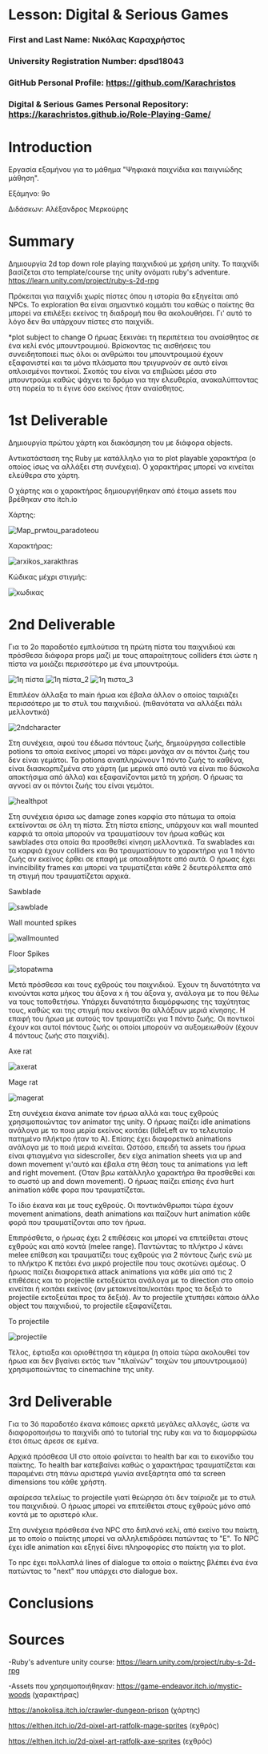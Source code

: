 ﻿# Lesson: Digital & Serious Games

### First and Last Name: Νικόλας Καραχρήστος	
### University Registration Number: dpsd18043
### GitHub Personal Profile: https://github.com/Karachristos
### Digital & Serious Games Personal Repository: https://karachristos.github.io/Role-Playing-Game/

# Introduction

Εργασία εξαμήνου για το μάθημα "Ψηφιακά παιχνίδια και παιγνιώδης μάθηση".

Εξάμηνο: 9o

Διδάσκων: Αλέξανδρος Μερκούρης

# Summary

Δημιουργία 2d top down role playing παιχνιδιού με χρήση unity.
Το παιχνίδι βασίζεται στο template/course της unity ονόματι ruby's adventure. 
https://learn.unity.com/project/ruby-s-2d-rpg

Πρόκειται για παιχνίδι χωρίς πίστες όπου η ιστορία θα εξηγείται από NPCs.
Το exploration θα είναι σημαντικό κομμάτι του καθώς ο παίκτης θα μπορεί να επιλέξει εκείνος τη διαδρομή που θα ακολουθήσει. Γι' αυτό το λόγο δεν θα υπάρχουν πίστες στο παιχνίδι.

*plot subject to change
Ο ήρωας ξεκινάει τη περιπέτεια του αναίσθητος σε ένα κελί ενός μπουντρουμιού. 
Βρίσκοντας τις αισθήσεις του συνειδητοποιεί πως όλοι οι ανθρώποι του μπουντρουμιού έχουν εξαφανιστεί και τα μόνα πλάσματα που τριγυρνούν σε αυτό είναι οπλοισμένοι ποντικοί.
Σκοπός του είναι να επιβιώσει μέσα στο μπουντρούμι καθώς ψάχνει το δρόμο για την ελευθερία,
ανακαλύπτοντας στη πορεία το τι έγινε όσο εκείνος ήταν αναίσθητος.


# 1st Deliverable

Δημιουργία πρώτου χάρτη και διακόσμηση του με διάφορα objects.

Aντικατάσταση της Ruby με κατάλληλο για το plot playable χαρακτήρα (ο οποίος ίσως να αλλάξει στη συνέχεια).
Ο χαρακτήρας μπορεί να κινείται ελεύθερα στο χάρτη.

Ο χάρτης και ο χαρακτήρας δημιουργήθηκαν από έτοιμα assets που βρέθηκαν στο itch.io

Χάρτης:

![Map_prwtou_paradoteou](https://user-images.githubusercontent.com/117390085/202004835-0b1cd3f7-e13b-40c4-bbb4-fa46b7e80bd8.PNG)

Χαρακτήρας:

![arxikos_xarakthras](https://user-images.githubusercontent.com/117390085/201998603-7827f72a-c708-4c89-b0f9-f7e46d007f68.PNG)

Κώδικας μέχρι στιγμής:

![κωδικας](https://user-images.githubusercontent.com/117390085/201998691-1f23b24b-24e1-4300-84b4-d2b9ff1b4b77.PNG)

# 2nd Deliverable
 
 Για το 2ο παραδοτέο εμπλούτισα τη πρώτη πίστα του παιχνιδιού και πρόσθεσα διάφορα props μαζί με τους απαραίτητους colliders έτσι ώστε η πίστα να μοιάζει περισσότερο με ένα μπουντρούμι.
 
 
 ![1η πίστα](https://user-images.githubusercontent.com/117390085/208307679-e6b5746d-ff8c-4ca1-97e6-e8b2459dc8fa.PNG)
![1η πίστα_2](https://user-images.githubusercontent.com/117390085/208307683-2cb57f24-dc13-43c2-a3c0-136b7f807e30.PNG)
![1η πιστα_3](https://user-images.githubusercontent.com/117390085/208307684-464da7c0-d347-46b8-a446-f7ce2f1bcf71.PNG)

 
 
 Επιπλέον άλλαξα το main ήρωα και έβαλα άλλον ο οποίος ταιριάζει περισσότερο με το στυλ του παιχνιδιού.
 (πιθανότατα να αλλάξει πάλι μελλοντικά)
 
 
![2ndcharacter](https://user-images.githubusercontent.com/117390085/208307695-0abd2258-d357-4d55-9cd7-333eddb99a9c.PNG)

 
 
 Στη συνέχεια, αφού του έδωσα πόντους ζωής, δημιούργησα collectible potions τα οποία εκείνος μπορεί να πάρει μονάχα αν οι πόντοι ζωής του δεν είναι γεμάτοι.
 Τα potions αναπληρώνουν 1 πόντο ζωής το καθένα, είναι διασκορπιζμένα στο χάρτη (με μερικά από αυτά να είναι πιο δύσκολα αποκτήσιμα από άλλα) και εξαφανίζονται μετά τη  χρήση. Ο ήρωας τα αγνοεί αν οι πόντοι ζωής του είναι γεμάτοι.
 
  
 ![healthpot](https://user-images.githubusercontent.com/117390085/208307706-1ca3bfb2-6795-4426-b9f4-f0783675c5cc.PNG)



Στη συνέχεια όρισα ως damage zones καρφία στο πάτωμα τα οποία εκτείνονται σε όλη τη πίστα. Στη πίστα επίσης, υπάρχουν και wall mounted καρφιά τα οποία μπορούν να τραυματίσουν τον ήρωα καθώς και sawblades στα οποία θα προσθεθεί κίνηση μελλοντικά.
Τα swablades και τα καρφιά έχουν colliders και θα τραυματίσουν το χαρακτήρα για 1 πόντο ζωής αν εκείνος έρθει σε επαφή με οποιαδήποτε από αυτά. Ο ήρωας έχει invincibility frames και μπορεί να τρυματίζεται κάθε 2 δευτερόλεπτα από τη στιγμή που τραυματίζεται αρχικά. 

Sawblade

![sawblade](https://user-images.githubusercontent.com/117390085/207930857-65912576-40ab-4623-b81c-83ff0ae5c077.PNG)

Wall mounted spikes

![wallmounted](https://user-images.githubusercontent.com/117390085/207930922-f63ace40-83a0-4584-a0ed-43abe2231fb8.PNG)

Floor Spikes

![stopatwma](https://user-images.githubusercontent.com/117390085/207930963-297611a5-96b6-4fa1-acb1-4ba8c71a4043.PNG)


Μετά πρόσθεσα και τους εχθρούς του παιχνιδιού. Έχουν τη δυνατότητα να κινούνται κατα μήκος του άξονα x ή του άξονα y, ανάλογα με το που θέλω να τους τοποθετήσω. Υπάρχει δυνατότητα διαμόρφωσης της ταχύτητας τους, καθώς και της στιγμή που εκείνοι θα αλλάξουν μεριά κίνησης. Η επαφή του ήρωα με αυτούς τoν τραυματίζει για 1 πόντο ζωής. Οι ποντικοί έχουν και αυτοί πόντους ζωής οι οποίοι μπορούν να αυξομειωθούν (έχουν 4 πόντους ζωής στο παιχνίδι).


Axe rat

![axerat](https://user-images.githubusercontent.com/117390085/207932871-87e1e26d-9d62-4766-941a-86ae7f55c1d9.PNG)

Mage rat

![magerat](https://user-images.githubusercontent.com/117390085/207932897-0bd3e2f7-c7e2-4b47-9040-590884280977.PNG)


Στη συνέχεια έκανα animate τον ήρωα αλλά και τους εχθρούς χρησιμοποιώντας τον animator της unity. Ο ήρωας παίζει idle animations ανάλογα με το ποια μερία εκείνος κοιτάει (IdleLeft αν το τελευταίο πατημένο πλήκτρο ήταν το A). Επίσης έχει διαφορετικά animations ανάλογα με το ποιά μεριά κινείται. Ωστόσο, επειδή τα assets του ήρωα είναι φτιαγμένα για sidescroller, δεν είχα animation sheets για up and down movement γι'αυτό και έβαλα στη θέση τους τα animations για left and right movement. (Όταν βρω κατάλληλο χαρακτήρα θα προσθεθεί και το σωστό up and down movement). O ήρωας παίζει επίσης ένα hurt animation κάθε φορα που τραυματίζεται.

Το ίδιο έκανα και με τους εχθρούς. Οι ποντικάνθρωποι τώρα έχουν movement animations, death animations και παίζουν hurt animation κάθε φορά που τραυματίζονται απο τον ήρωα.


Επιπρόσθετα, o ήρωας έχει 2 επιθέσεις και μπορεί να επιτείθεται στους εχθρούς και από κοντά (melee range). 
Παντώντας το πλήκτρο J κάνει melee επίθεση και τραυματίζει τους εχθρούς για 2 πόντους ζωής ενώ με το πλήκτρο Κ πετάει ένα μικρό projectile που τους σκοτώνει αμέσως. Ο ήρωας παίζει διαφορετικά attack animations για κάθε μία από τις 2 επιθέσεις και το projectile εκτοξεύεται ανάλογα με το direction στο οποίο κινείται ή κοιτάει εκείνος (αν μετακινείται/κοιτάει προς τα δεξιά το projectile εκτοξεύται προς τα δεξιά). Αν το projectile χτυπήσει κάποιο άλλο object του παιχνιδιού, το projectile εξαφανίζεται.

Το projectile 

![projectile](https://user-images.githubusercontent.com/117390085/208307719-0069f7d9-d391-4f88-b1ce-aadd2b7f4078.PNG)


Τέλος, έφτιαξα και οριοθέτησα τη κάμερα (η οποία τώρα ακολουθεί τον ήρωα και δεν βγαίνει εκτός των "πλαϊνών" τοιχών του μπουντρουμιού) χρησιμοποιώντας το cinemachine της unity.


# 3rd Deliverable 

Για το 3ό παραδοτέο έκανα κάποιες αρκετά μεγάλες αλλαγές, ώστε να διαφοροποιήσω το παιχνίδι από το tutorial της ruby και να το διαμορφώσω έτσι όπως άρεσε σε εμένα. 

Αρχικά πρόσθεσα UI στο οποίο φαίνεται το health bar και το εικονίδιο του παίκτης. Το health bar κατεβαίνει καθώς ο χαρακτήρας τραυματίζεται και παραμένει στη πάνω αριστερά γωνία ανεξάρτητα από τα screen dimensions του κάθε χρήστη. 





αφαίρεσα τελείως το projectile γιατί θεώρησα ότι δεν ταίριαζε με το στυλ του παιχνιδιού. Ο ήρωας μπορεί να επιτείθεται στους εχθρούς μόνο από κοντά με το αριστερό κλικ. 

Στη συνέχεια πρόσθεσα ένα NPC στο διπλανό κελί, από εκείνο του παίκτη, με το οποίο ο παίκτης μπορεί να αλληλεπιδράσει πατώντας το "E".
Το ΝPC έχει idle animation και εξηγεί δίνει πληροφορίες στο παίκτη για το plot.

Το npc έχει πολλαπλά lines of dialogue τα οποία ο παίκτης βλέπει ένα ένα πατώντας το "next" που υπάρχει στο dialogue box.



# Conclusions


# Sources
-Ruby's adventure unity course: https://learn.unity.com/project/ruby-s-2d-rpg 

-Assets που χρησιμοποιήθηκαν: 
https://game-endeavor.itch.io/mystic-woods (χαρακτήρας) 

https://anokolisa.itch.io/crawler-dungeon-prison (χάρτης)

https://elthen.itch.io/2d-pixel-art-ratfolk-mage-sprites (εχθρός)

https://elthen.itch.io/2d-pixel-art-ratfolk-axe-sprites (εχθρός)
